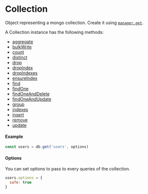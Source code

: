 # Collection

Object representing a mongo collection. Create it using [`manager.get`](../manager/get.md).

A Collection instance has the following methods:
  * [aggregate](/aggregate.md)
  * [bulkWrite](/bulkWrite.md)
  * [count](/count.md)
  * [distinct](/distinct.md)
  * [drop](/drop.md)
  * [dropIndex](/dropIndex.md)
  * [dropIndexes](/dropIndexes.md)
  * [ensureIndex](/ensureIndex.md)
  * [find](/find.md)
  * [findOne](/findOne.md)
  * [findOneAndDelete](/findOneAndDelete.md)
  * [findOneAndUpdate](/findOneAndUpdate.md)
  * [group](/group.md)
  * [indexes](/indexes.md)
  * [insert](/insert.md)
  * [remove](/remove.md)
  * [update](/update.md)

#### Example

```js
const users = db.get('users', options)
```

#### Options

You can set options to pass to every queries of the collection.
```js
users.options = {
  safe: true
}
```
